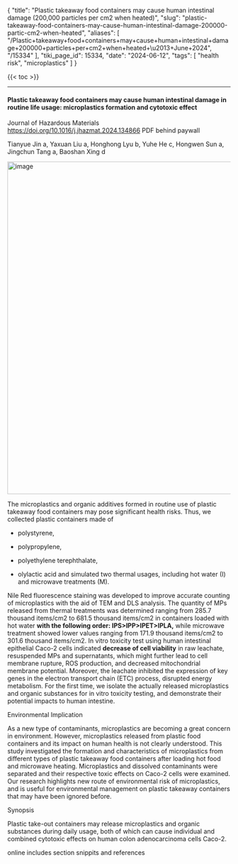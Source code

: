 {
    "title": "Plastic takeaway food containers may cause human intestinal damage (200,000 particles per cm2 when heated)",
    "slug": "plastic-takeaway-food-containers-may-cause-human-intestinal-damage-200000-partic-cm2-when-heated",
    "aliases": [
        "/Plastic+takeaway+food+containers+may+cause+human+intestinal+damage+200000+particles+per+cm2+when+heated+\u2013+June+2024",
        "/15334"
    ],
    "tiki_page_id": 15334,
    "date": "2024-06-12",
    "tags": [
        "health risk",
        "microplastics"
    ]
}


{{< toc >}}

---

#### Plastic takeaway food containers may cause human intestinal damage in routine life usage: microplastics formation and cytotoxic effect

Journal of Hazardous Materials https://doi.org/10.1016/j.jhazmat.2024.134866 PDF behind paywall

Tianyue Jin a, Yaxuan Liu a, Honghong Lyu b, Yuhe He c, Hongwen Sun a, Jingchun Tang a, Baoshan Xing d

<img src="https://d1bk1kqxc0sym.cloudfront.net/attachments/webp/microplastics-in-takeaways.webp" alt="image" width="750">

The microplastics and organic additives formed in routine use of plastic takeaway food containers may pose significant health risks. Thus, we collected plastic containers made of 

* polystyrene, 

* polypropylene, 

* polyethylene terephthalate, 

* olylactic acid and simulated two thermal usages, including hot water (I) and microwave treatments (M).

Nile Red fluorescence staining was developed to improve accurate counting of microplastics with the aid of TEM and DLS analysis. The quantity of MPs released from thermal treatments was determined ranging from 285.7 thousand items/cm2 to 681.5 thousand items/cm2 in containers loaded with hot water  **with the following order: IPS>IPP>IPET>IPLA,**  while microwave treatment showed lower values ranging from 171.9 thousand items/cm2 to 301.6 thousand items/cm2. In vitro toxicity test using human intestinal epithelial Caco-2 cells indicated  **decrease of cell viability**  in raw leachate, resuspended MPs and supernatants, which might further lead to cell membrane rupture, ROS production, and decreased mitochondrial membrane potential. Moreover, the leachate inhibited the expression of key genes in the electron transport chain (ETC) process, disrupted energy metabolism. For the first time, we isolate the actually released microplastics and organic substances for in vitro toxicity testing, and demonstrate their potential impacts to human intestine.

Environmental Implication

As a new type of contaminants, microplastics are becoming a great concern in environment. However, microplastics released from plastic food containers and its impact on human health is not clearly understood. This study investigated the formation and characteristics of microplastics from different types of plastic takeaway food containers after loading hot food and microwave heating. Microplastics and dissolved contaminants were separated and their respective toxic effects on Caco-2 cells were examined. Our research highlights new route of environmental risk of microplastics, and is useful for environmental management on plastic takeaway containers that may have been ignored before.

Synopsis

Plastic take-out containers may release microplastics and organic substances during daily usage, both of which can cause individual and combined cytotoxic effects on human colon adenocarcinoma cells Caco-2.

online includes section snippits and references